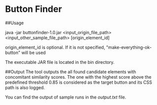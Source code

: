 Button Finder
=====

##Usage

java -jar buttonfinder-1.0.jar <input_origin_file_path> <input_other_sample_file_path> [origin_element_id]

origin_element_id is optional. If it is not specified, "make-everything-ok-button" will be used

The executable JAR file is located in the bin directory. 

##Output
The tool outputs the all found candidate elements with concomitant similarity scores.
The one with the highest score above the predefined threshold 0.85 is considered as the target button and its CSS path is also logged.

You can find the output of sample runs in the _output.txt_ file.